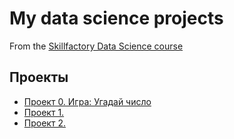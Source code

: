 # My data science projects
From the [Skillfactory Data Science course](https://skillfactory.ru/data-scientist)

## Проекты

* [Проект 0. Игра: Угадай число](https://github.com/SvetlanaLis/sf_data_scince)
* [Проект 1.   ](   )
* [Проект 2.   ](   )

